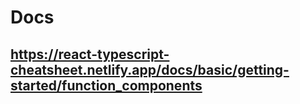 # Docs
## https://react-typescript-cheatsheet.netlify.app/docs/basic/getting-started/function_components

